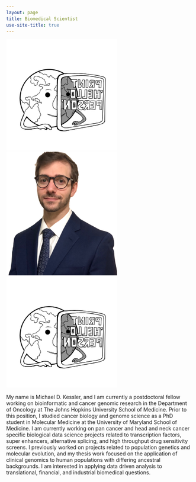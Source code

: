 ```yaml
---
layout: page
title: Biomedical Scientist
use-site-title: true
---
```


<p float="left">
  <img src="/assets/img/HelloPersonV1.jpg" width="300" />
  <img src="/assets/img/FullSizeRender.shortened.cropped.png" width="300" /> 
  <img src="/assets/img/HelloPersonV1.jpg" width="300" />
</p>

My name is Michael D. Kessler, and I am currently a postdoctoral fellow working on bioinformatic and cancer genomic research in the Department of Oncology at The Johns Hopkins University School of Medicine. Prior to this position, I studied cancer biology and genome science as a PhD student in Molecular Medicine at the University of Maryland School of Medicine. I am currently working on pan cancer and head and neck cancer specific biological data science projects related to transcription factors, super enhancers, alternative splicing, and high throughput drug sensitivity screens. I previously worked on projects related to population genetics and molecular evolution, and my thesis work focused on the application of clinical genomics to human populations with differing ancestral backgrounds. I am interested in applying data driven analysis to translational, financial, and industrial biomedical questions.
